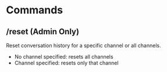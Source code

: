 # Commands

## /reset (Admin Only)

Reset conversation history for a specific channel or all channels.

- No channel specified: resets all channels
- Channel specified: resets only that channel
